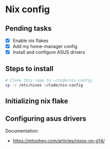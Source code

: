 # Nix config

## Pending tasks

- [x] Enable nix flakes
- [x] Add my home-manager config
- [x] Install and configure ASUS drivers

## Steps to install

```sh
# Clone this repo to ~/Code/nix-config
cp -r /etc/nixos ~/Code/nix-config
```

## Initializing nix flake

## Configuring asus drivers

Documentation:
- https://mtoohey.com/articles/nixos-on-g14/


